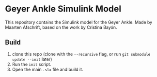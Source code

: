 # Geyer Ankle Simulink Model

This repository contains the Simulink model for the Geyer Ankle. Made by Maarten Afschrift, based on the work by Cristina Bayón.

## Build

1. clone this repo (clone with the `--recursive` flag, or run `git submodule update --init` later)
2. Run the `init` script.
3. Open the main `.slx` file and build it.
